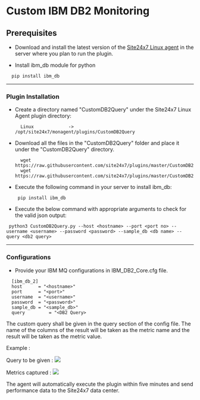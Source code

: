# Custom IBM DB2 Monitoring

                                                                                       
## Prerequisites

- Download and install the latest version of the [Site24x7 Linux agent](https://www.site24x7.com/app/client#/admin/inventory/add-monitor) in the server where you plan to run the plugin. 

- Install ibm_db module for python
```
  pip install ibm_db
```
---



### Plugin Installation  

- Create a directory named "CustomDB2Query" under the Site24x7 Linux Agent plugin directory: 

		Linux             ->   /opt/site24x7/monagent/plugins/CustomDB2Query
      
- Download all the files in the "CustomDB2Query" folder and place it under the "CustomDB2Query" directory.

		wget https://raw.githubusercontent.com/site24x7/plugins/master/CustomDB2Query/CustomDB2Query.py
		wget https://raw.githubusercontent.com/site24x7/plugins/master/CustomDB2Query/CustomDB2Query.py

- Execute the following command in your server to install ibm_db: 
  ```
   pip install ibm_db
  ```
- Execute the below command with appropriate arguments to check for the valid json output:
```
 python3 CustomDB2Query.py --host <hostname> --port <port no> --username <username> --password <password> --sample_db <db name> --query <db2 query>
 ```



---

### Configurations

- Provide your IBM MQ configurations in IBM_DB2_Core.cfg file.
```
  [ibm_db_2]
  host 		= "<hostname>"
  port 		= "<port>"
  username	= "<username>"
  password 	= "<password>"
  sample_db	= "<sample_db>"
  query         = "<DB2 Query>
```	
The custom query shall be given in the query section of the config file. The name of the columns of the result will be taken as the metric name and the result will be taken as the metric value.

Example : 

Query to be given :
<img src="https://imgur.com/Owb9px6"/>


Metrics captured :
<img src="https://imgur.com/bD7aE9n"/>

		
The agent will automatically execute the plugin within five minutes and send performance data to the Site24x7 data center.


